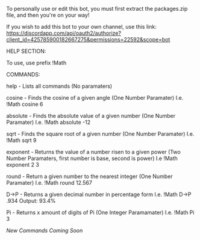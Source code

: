 To personally use or edit this bot, you must first extract the packages.zip file, and then you're on your way!

If you wish to add this bot to your own channel, use this link:
https://discordapp.com/api/oauth2/authorize?client_id=425785900182667275&permissions=22592&scope=bot

HELP SECTION:

To use, use prefix !Math

COMMANDS:

help - Lists all commands (No paramaters)

cosine - Finds the cosine of a given angle (One Number Paramater) I.e. !Math cosine 6

absolute - Finds the absolute value of a given number (One Number Paramater) I.e. !Math absolute -12

sqrt - Finds the square root of a given number (One Number Paramater) I.e. !Math sqrt 9

exponent - Returns the value of a number risen to a given power (Two Number Paramaters, first number is base, second is power) I.e !Math exponent 2 3

round - Return a given number to the nearest integer (One Number Paramater) I.e. !Math round 12.567

D->P - Returns a given decimal number in percentage form I.e. !Math D->P .934 Output: 93.4%

Pi - Returns x amount of digits of Pi (One Integer Paramamater) I.e. !Math Pi 3

*New Commands Coming Soon*
